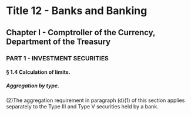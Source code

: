 
# Title 12 - Banks and Banking
## Chapter I - Comptroller of the Currency, Department of the Treasury
### PART 1 - INVESTMENT SECURITIES
#### § 1.4 Calculation of limits.
##### Aggregation by type.

(2)The aggregation requirement in paragraph (d)(1) of this section applies separately to the Type III and Type V securities held by a bank.
